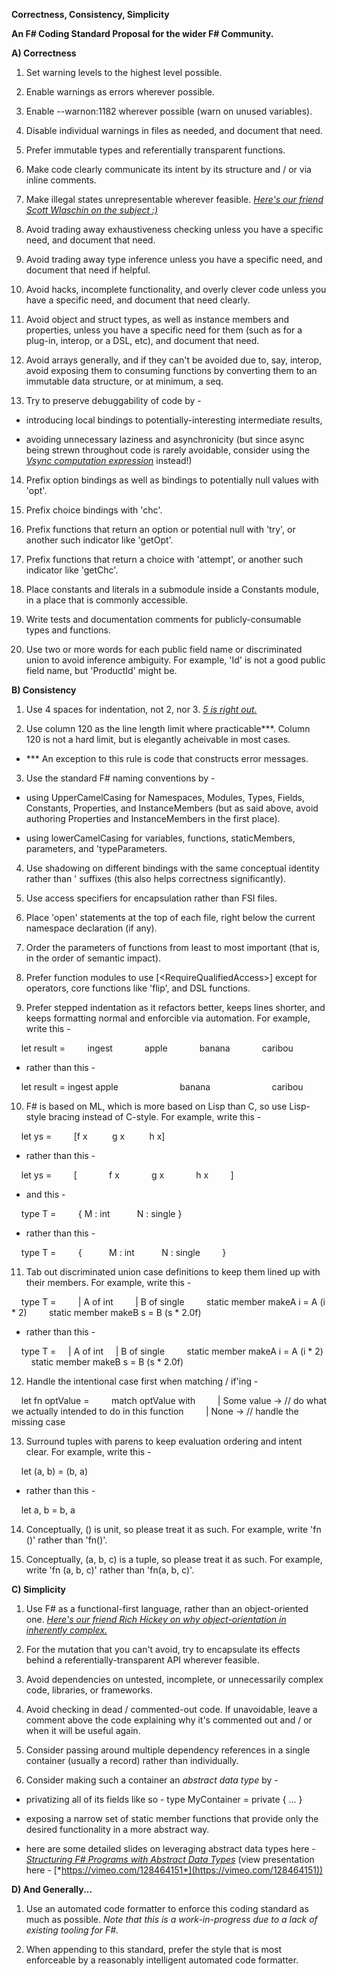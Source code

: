 **​Correctness, Consistency, Simplicity**

**An F\# Coding Standard Proposal for the wider F# Community.**

**A) Correctness**

1) Set warning levels to the highest level possible.

2) Enable warnings as errors wherever possible.

3) Enable --warnon:1182 wherever possible (warn on unused variables).

4) Disable individual warnings in files as needed, and document that need.

5) Prefer immutable types and referentially transparent functions.

6) Make code clearly communicate its intent by its structure and / or via inline comments.

7) Make illegal states unrepresentable wherever feasible. [*Here's our friend Scott Wlaschin on the subject :)*](http://fsharpforfunandprofit.com/posts/designing-with-types-making-illegal-states-unrepresentable/)

8) Avoid trading away exhaustiveness checking unless you have a specific need, and document that need.

9) Avoid trading away type inference unless you have a specific need, and document that need if helpful.

10) Avoid hacks, incomplete functionality, and overly clever code unless you have a specific need, and document that need clearly.

11) Avoid object and struct types, as well as instance members and properties, unless you have a specific need for them (such as for a plug-in, interop, or a DSL, etc), and document that need.

12) Avoid arrays generally, and if they can't be avoided due to, say, interop, avoid exposing them to consuming functions by converting them to an immutable data structure, or at minimum, a seq.

13) Try to preserve debuggability of code by -

-   introducing local bindings to potentially-interesting intermediate results,

-   avoiding unnecessary laziness and asynchronicity (but since async being strewn throughout code is rarely avoidable, consider using the [*Vsync computation expression*](http://www.fssnip.net/rQ) instead!)

14) Prefix option bindings as well as bindings to potentially null values with 'opt'.

15) Prefix choice bindings with 'chc'.

16) Prefix functions that return an option or potential null with 'try', or another such indicator like 'getOpt'.

17) Prefix functions that return a choice with 'attempt', or another such indicator like 'getChc'.

18) Place constants and literals in a submodule inside a Constants module, in a place that is commonly accessible.

19) Write tests and documentation comments for publicly-consumable types and functions.

20) Use two or more words for each public field name or discriminated union to avoid inference ambiguity. For example, 'Id' is not a good public field name, but 'ProductId' might be.

**B) Consistency**

1) Use 4 spaces for indentation, not 2, nor 3. [*5 is right out.*](https://www.youtube.com/watch?v=xOrgLj9lOwk&t=1m48s)

2) Use column 120 as the line length limit where practicable\*\*\*. Column 120 is not a hard limit, but is elegantly acheivable in most cases.

-   ​​​\*\*\* An exception to this rule is code that constructs error messages.

3) Use the standard F\# naming conventions by -

-   using UpperCamelCasing for Namespaces, Modules, Types, Fields, Constants, Properties, and InstanceMembers (but as said above, avoid authoring Properties and InstanceMembers in the first place).

-   using lowerCamelCasing for variables, functions, staticMembers, parameters, and 'typeParameters.

4) Use shadowing on different bindings with the same conceptual identity rather than ' suffixes (this also helps correctness significantly).

5) Use access specifiers for encapsulation rather than FSI files.

6) Place 'open' statements at the top of each file, right below the current namespace declaration (if any).

7) Order the parameters of functions from least to most important (that is, in the order of semantic impact).

8) Prefer function modules to use \[&lt;RequireQualifiedAccess&gt;\] except for operators, core functions like 'flip', and DSL functions.

9) Prefer stepped indentation as it refactors better, keeps lines shorter, and keeps formatting normal and enforcible via automation. For example, write this -

    let result =
        ingest
            apple
            banana
            caribou

- rather than this -

    let result = ingest apple
                        banana
                        caribou

10) F\# is based on ML, which is more based on Lisp than C, so use Lisp-style bracing instead of C-style. For example, write this -

    let ys =
        \[f x
         g x
         h x\]

- rather than this -

    let ys =
        \[
            f x
            g x
            h x
        \]

- and this -

    type T =
        { M : int
          N : single }

- rather than this -

    type T =
        {
          M : int
          N : single
        }

11) Tab out discriminated union case definitions to keep them lined up with their members. For example, write this -

    type T =
        | A of int
        | B of single
        static member makeA i = A (i \* 2)
        static member makeB s = B (s \* 2.0f)

- rather than this -

    type T =
    | A of int
    | B of single
        static member makeA i = A (i \* 2)
        static member makeB s = B (s \* 2.0f)

12) Handle the intentional case first when matching / if'ing -

    let fn optValue =
        match optValue with
        | Some value -&gt; // do what we actually intended to do in this function
        | None -&gt; // handle the missing case

13) Surround tuples with parens to keep evaluation ordering and intent clear. For example, write this -

    let (a, b) = (b, a)

- rather than this -

    let a, b = b, a

14) Conceptually, () is unit, so please treat it as such. For example, write 'fn ()' rather than 'fn()'.

15) Conceptually, (a, b, c) is a tuple, so please treat it as such. For example, write 'fn (a, b, c)' rather than 'fn(a, b, c)'.

**C) Simplicity**

1) Use F\# as a functional-first language, rather than an object-oriented one. [*Here's our friend Rich Hickey on why object-orientation in inherently complex.*](http://www.infoq.com/presentations/Simple-Made-Easy)

2) For the mutation that you can't avoid, try to encapsulate its effects behind a referentially-transparent API wherever feasible.

3) Avoid dependencies on untested, incomplete, or unnecessarily complex code, libraries, or frameworks.

4) Avoid checking in dead / commented-out code. If unavoidable, leave a comment above the code explaining why it's commented out and / or when it will be useful again.

5) Consider passing around multiple dependency references in a single container (usually a record) rather than individually.

6) Consider making such a container an *abstract data type* by -

-   privatizing all of its fields like so - type MyContainer = private { ... }

-   exposing a narrow set of static member functions that provide only the desired functionality in a more abstract way.

-   here are some detailed slides on leveraging abstract data types here - [*Structuring F\# Programs with Abstract Data Types*](https://jetecommerce.sharepoint.com/corporate/tech/Shared%20Documents/Tech%20Talk%20Presentations/%5bTranscripted%5d%20Structuring%20FSharp%20Programs%20with%20Abstract%20Data%20Types.pptx) (view presentation here - [*https://vimeo.com/128464151*](https://vimeo.com/128464151))

**D) And Generally...**

1) Use an automated code formatter to enforce this coding standard as much as possible. *Note that this is a work-in-progress due to a lack of existing tooling for F\#.*

2) When appending to this standard, prefer the style that is most enforceable by a reasonably intelligent automated code formatter.
